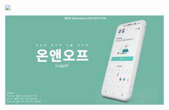 <div align=left> 
    <a href="https://github.com/UNI-Team-Project">
        <img src="https://img.shields.io/badge/-Github-000000?style=flat&logo=Github">
    </a>  
</div>

![image](https://github.com/CMC-Hackathon-Team1/.github/blob/master/profile/main.png?raw=true)